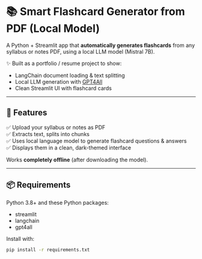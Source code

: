 # 📚 Smart Flashcard Generator from PDF (Local Model)

A Python + Streamlit app that **automatically generates flashcards** from any syllabus or notes PDF, using a local LLM model (Mistral 7B).

✨ Built as a portfolio / resume project to show:
- LangChain document loading & text splitting
- Local LLM generation with [GPT4All](https://github.com/nomic-ai/gpt4all)
- Clean Streamlit UI with flashcard cards

---

## 🚀 Features
✅ Upload your syllabus or notes as PDF  
✅ Extracts text, splits into chunks  
✅ Uses local language model to generate flashcard questions & answers  
✅ Displays them in a clean, dark-themed interface

Works **completely offline** (after downloading the model).

---

## 📦 Requirements

Python 3.8+ and these Python packages:
- streamlit
- langchain
- gpt4all

Install with:
```bash
pip install -r requirements.txt
